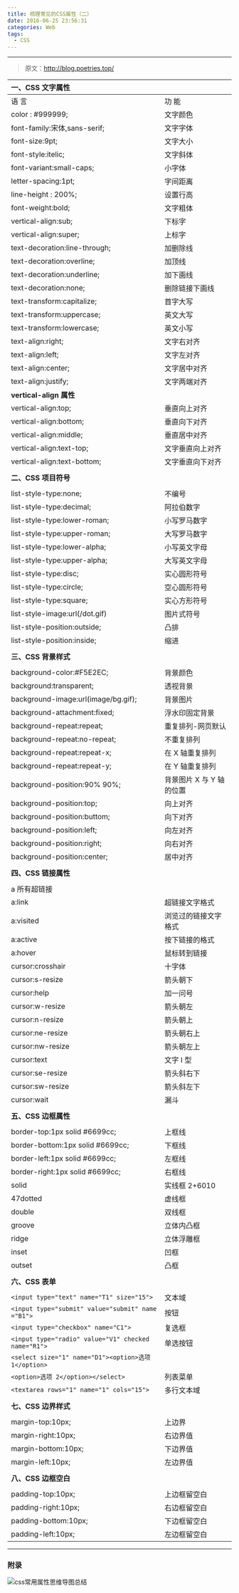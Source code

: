 ```yaml
---
title: 梳理常见的CSS属性（二）
date: 2016-06-25 23:56:31
categories: Web
tags:
  - CSS
---
```


---

<!--more-->

> 原文：http://blog.poetries.top/

| **一、CSS 文字属性**                                |                          |
| :-------------------------------------------------- | :----------------------- |
| 语 言                                               | 功 能                    |
| color : #999999;                                    | 文字颜色                 |
| font-family:宋体,sans-serif;                        | 文字字体                 |
| font-size:9pt;                                      | 文字大小                 |
| font-style:itelic;                                  | 文字斜体                 |
| font-variant:small-caps;                            | 小字体                   |
| letter-spacing:1pt;                                 | 字间距离                 |
| line-height : 200%;                                 | 设置行高                 |
| font-weight:bold;                                   | 文字粗体                 |
| vertical-align:sub;                                 | 下标字                   |
| vertical-align:super;                               | 上标字                   |
| text-decoration:line-through;                       | 加删除线                 |
| text-decoration:overline;                           | 加顶线                   |
| text-decoration:underline;                          | 加下画线                 |
| text-decoration:none;                               | 删除链接下画线           |
| text-transform:capitalize;                          | 首字大写                 |
| text-transform:uppercase;                           | 英文大写                 |
| text-transform:lowercase;                           | 英文小写                 |
| text-align:right;                                   | 文字右对齐               |
| text-align:left;                                    | 文字左对齐               |
| text-align:center;                                  | 文字居中对齐             |
| text-align:justify;                                 | 文字两端对齐             |
| **vertical-align 属性**                             |                          |
| vertical-align:top;                                 | 垂直向上对齐             |
| vertical-align:bottom;                              | 垂直向下对齐             |
| vertical-align:middle;                              | 垂直居中对齐             |
| vertical-align:text-top;                            | 文字垂直向上对齐         |
| vertical-align:text-bottom;                         | 文字垂直向下对齐         |
|                                                     |                          |
| **二、CSS 项目符号**                                |                          |
|                                                     |                          |
| list-style-type:none;                               | 不编号                   |
| list-style-type:decimal;                            | 阿拉伯数字               |
| list-style-type:lower-roman;                        | 小写罗马数字             |
| list-style-type:upper-roman;                        | 大写罗马数字             |
| list-style-type:lower-alpha;                        | 小写英文字母             |
| list-style-type:upper-alpha;                        | 大写英文字母             |
| list-style-type:disc;                               | 实心圆形符号             |
| list-style-type:circle;                             | 空心圆形符号             |
| list-style-type:square;                             | 实心方形符号             |
| list-style-image:url(/dot.gif)                      | 图片式符号               |
| list-style-position:outside;                        | 凸排                     |
| list-style-position:inside;                         | 缩进                     |
|                                                     |                          |
| **三、CSS 背景样式**                                |                          |
|                                                     |                          |
| background-color:#F5E2EC;                           | 背景颜色                 |
| background:transparent;                             | 透视背景                 |
| background-image:url(image/bg.gif);                 | 背景图片                 |
| background-attachment:fixed;                        | 浮水印固定背景           |
| background-repeat:repeat;                           | 重复排列-网页默认        |
| background-repeat:no-repeat;                        | 不重复排列               |
| background-repeat:repeat-x;                         | 在 X 轴重复排列          |
| background-repeat:repeat-y;                         | 在 Y 轴重复排列          |
| background-position:90% 90%;                        | 背景图片 X 与 Y 轴的位置 |
| background-position:top;                            | 向上对齐                 |
| background-position:buttom;                         | 向下对齐                 |
| background-position:left;                           | 向左对齐                 |
| background-position:right;                          | 向右对齐                 |
| background-position:center;                         | 居中对齐                 |
|                                                     |                          |
| **四、CSS 链接属性**                                |                          |
|                                                     |                          |
| a 所有超链接                                        |
| a:link                                              | 超链接文字格式           |
| a:visited                                           | 浏览过的链接文字格式     |
| a:active                                            | 按下链接的格式           |
| a:hover                                             | 鼠标转到链接             |
| cursor:crosshair                                    | 十字体                   |
| cursor:s-resize                                     | 箭头朝下                 |
| cursor:help                                         | 加一问号                 |
| cursor:w-resize                                     | 箭头朝左                 |
| cursor:n-resize                                     | 箭头朝上                 |
| cursor:ne-resize                                    | 箭头朝右上               |
| cursor:nw-resize                                    | 箭头朝左上               |
| cursor:text                                         | 文字 I 型                |
| cursor:se-resize                                    | 箭头斜右下               |
| cursor:sw-resize                                    | 箭头斜左下               |
| cursor:wait                                         | 漏斗                     |
|                                                     |                          |
| **五、CSS 边框属性**                                |                          |
|                                                     |                          |
| border-top:1px solid #6699cc;                       | 上框线                   |
| border-bottom:1px solid #6699cc;                    | 下框线                   |
| border-left:1px solid #6699cc;                      | 左框线                   |
| border-right:1px solid #6699cc;                     | 右框线                   |
| solid                                               | 实线框 2+6010            |
| 47dotted                                            | 虚线框                   |
| double                                              | 双线框                   |
| groove                                              | 立体内凸框               |
| ridge                                               | 立体浮雕框               |
| inset                                               | 凹框                     |
| outset                                              | 凸框                     |
|                                                     |                          |
| **六、CSS 表单**                                    |                          |
|                                                     |                          |
| `<input type="text" name="T1" size="15">`           | 文本域                   |
| `<input type="submit" value="submit" name ="B1">`   | 按钮                     |
| `<input type="checkbox" name="C1">`                 | 复选框                   |
| `<input type="radio" value="V1" checked name="R1">` | 单选按钮                 |
| `<select size="1" name="D1"><option>选项1</option>` |
| `<option>选项 2</option></select>`                  | 列表菜单                 |
| `<textarea rows="1" name="1" cols="15">`            | 多行文本域               |
|                                                     |                          |
| **七、CSS 边界样式**                                |                          |
|                                                     |                          |
| margin-top:10px;                                    | 上边界                   |
| margin-right:10px;                                  | 右边界值                 |
| margin-bottom:10px;                                 | 下边界值                 |
| margin-left:10px;                                   | 左边界值                 |
|                                                     |                          |
| **八、CSS 边框空白**                                |                          |
|                                                     |                          |
| padding-top:10px;                                   | 上边框留空白             |
| padding-right:10px;                                 | 右边框留空白             |
| padding-bottom:10px;                                | 下边框留空白             |
| padding-left:10px;                                  | 左边框留空白             |

---

### 附录

![css常用属性思维导图总结](http://7xq6al.com1.z0.glb.clouddn.com/css%E5%B8%B8%E7%94%A8%E5%B1%9E%E6%80%A7%E6%80%BB%E7%BB%93.png)

